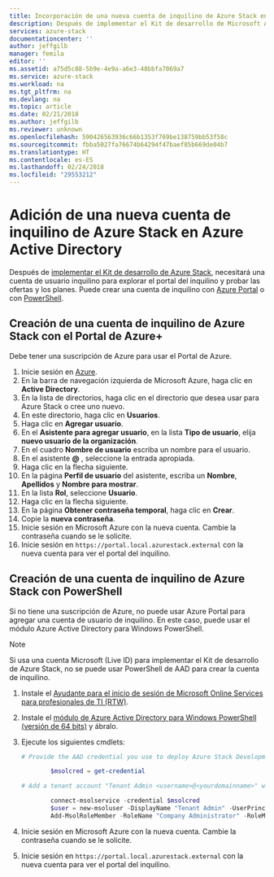 ```yaml
---
title: Incorporación de una nueva cuenta de inquilino de Azure Stack en Azure Active Directory | Microsoft Docs
description: Después de implementar el Kit de desarrollo de Microsoft Azure Stack, tendrá que crear una cuenta de usuario de al menos un inquilino para poder explorar el portal del inquilino.
services: azure-stack
documentationcenter: ''
author: jeffgilb
manager: femila
editor: ''
ms.assetid: a75d5c88-5b9e-4e9a-a6e3-48bbfa7069a7
ms.service: azure-stack
ms.workload: na
ms.tgt_pltfrm: na
ms.devlang: na
ms.topic: article
ms.date: 02/21/2018
ms.author: jeffgilb
ms.reviewer: unknown
ms.openlocfilehash: 590426563936c66b1353f769be138759bb53f58c
ms.sourcegitcommit: fbba5027fa76674b64294f47baef85b669de04b7
ms.translationtype: HT
ms.contentlocale: es-ES
ms.lasthandoff: 02/24/2018
ms.locfileid: "29553212"
---
```

# <a name="add-a-new-azure-stack-tenant-account-in-azure-active-directory"></a>Adición de una nueva cuenta de inquilino de Azure Stack en Azure Active Directory
Después de [implementar el Kit de desarrollo de Azure Stack](azure-stack-run-powershell-script.md), necesitará una cuenta de usuario inquilino para explorar el portal del inquilino y probar las ofertas y los planes. Puede crear una cuenta de inquilino con [Azure Portal](#create-an-azure-stack-tenant-account-using-the-azure-portal) o con [PowerShell](#create-an-azure-stack-tenant-account-using-powershell).

## <a name="create-an-azure-stack-tenant-account-using-the-azure-portal"></a>Creación de una cuenta de inquilino de Azure Stack con el Portal de Azure+
Debe tener una suscripción de Azure para usar el Portal de Azure.

1. Inicie sesión en [Azure](https://portal.azure.com).
2. En la barra de navegación izquierda de Microsoft Azure, haga clic en **Active Directory**.
3. En la lista de directorios, haga clic en el directorio que desea usar para Azure Stack o cree uno nuevo.
4. En este directorio, haga clic en **Usuarios**.
5. Haga clic en **Agregar usuario**.
6. En el **Asistente para agregar usuario**, en la lista **Tipo de usuario**, elija **nuevo usuario de la organización**.
7. En el cuadro **Nombre de usuario** escriba un nombre para el usuario.
8. En el asistente **@** , seleccione la entrada apropiada.
9. Haga clic en la flecha siguiente.
10. En la página **Perfil de usuario** del asistente, escriba un **Nombre**, **Apellidos** y **Nombre para mostrar**.
11. En la lista **Rol**, seleccione **Usuario**.
12. Haga clic en la flecha siguiente.
13. En la página **Obtener contraseña temporal**, haga clic en **Crear**.
14. Copie la **nueva contraseña**.
15. Inicie sesión en Microsoft Azure con la nueva cuenta. Cambie la contraseña cuando se le solicite.
16. Inicie sesión en `https://portal.local.azurestack.external` con la nueva cuenta para ver el portal del inquilino.

## <a name="create-an-azure-stack-tenant-account-using-powershell"></a>Creación de una cuenta de inquilino de Azure Stack con PowerShell
Si no tiene una suscripción de Azure, no puede usar Azure Portal para agregar una cuenta de usuario de inquilino. En este caso, puede usar el módulo Azure Active Directory para Windows PowerShell.

> [!NOTE]
> Si usa una cuenta Microsoft (Live ID) para implementar el Kit de desarrollo de Azure Stack, no se puede usar PowerShell de AAD para crear la cuenta de inquilino. 
> 
> 

1. Instale el [Ayudante para el inicio de sesión de Microsoft Online Services para profesionales de TI (RTW)](https://www.microsoft.com/en-us/download/details.aspx?id=41950).
2. Instale el [módulo de Azure Active Directory para Windows PowerShell (versión de 64 bits)](http://go.microsoft.com/fwlink/p/?linkid=236297) y ábralo.
3. Ejecute los siguientes cmdlets:

    ```powershell
    # Provide the AAD credential you use to deploy Azure Stack Development Kit

            $msolcred = get-credential

    # Add a tenant account "Tenant Admin <username>@<yourdomainname>" with the initial password "<password>".

            connect-msolservice -credential $msolcred
            $user = new-msoluser -DisplayName "Tenant Admin" -UserPrincipalName <username>@<yourdomainname> -Password <password>
            Add-MsolRoleMember -RoleName "Company Administrator" -RoleMemberType User -RoleMemberObjectId $user.ObjectId

    ```

1. Inicie sesión en Microsoft Azure con la nueva cuenta. Cambie la contraseña cuando se le solicite.
2. Inicie sesión en `https://portal.local.azurestack.external` con la nueva cuenta para ver el portal del inquilino.

